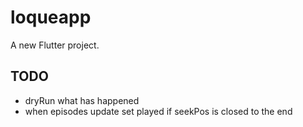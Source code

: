 # loqueapp

A new Flutter project.

## TODO

- dryRun what has happened
- when episodes update set played if seekPos is closed to the end
